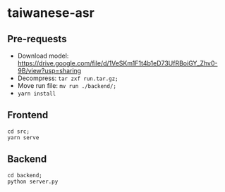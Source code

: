 # taiwanese-asr

## Pre-requests
- Download model: https://drive.google.com/file/d/1VeSKm1F1t4b1eD73UfRBoiGY_Zhv0-9B/view?usp=sharing
- Decompress: `tar zxf run.tar.gz;`
- Move run file: `mv run ./backend/;`
- `yarn install`

## Frontend
```
cd src;
yarn serve
```

## Backend
```
cd backend;
python server.py
```
